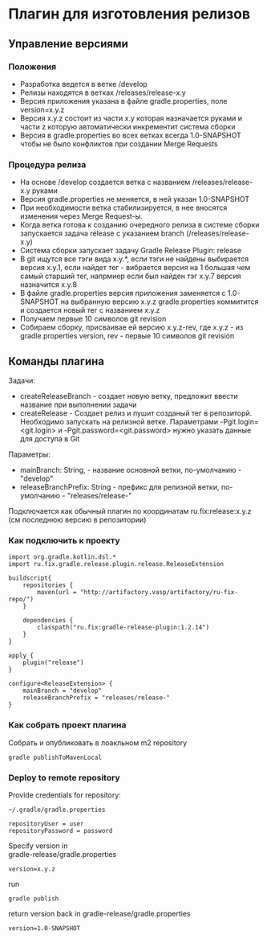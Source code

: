 # Плагин для изготовления релизов

## Управление версиями
### Положения
- Разработка ведется в ветке /develop
- Релизы находятся в ветках /releases/release-x.y
- Версия приложения указана в файле gradle.properties, поле version=x.y.z
- Версия x.y.z состоит из части x.y которая назначается руками и части z которую автоматически инкрементит система 
сборки
- Версия в gradle.properties во всех ветках всегда 1.0-SNAPSHOT чтобы не было конфликтов при создании Merge Requests

### Процедура релиза
- На основе /develop cоздается ветка с названием /releases/release-x.y руками
- Версия gradle.properties не меняется, в ней указан 1.0-SNAPSHOT
- При необходимости ветка стабилизируется, в нее вносятся изменения через Merge Request-ы.
- Когда ветка готова к созданию очередного  релиза в системе сборки запускается задача release с указанием branch 
(/releases/release-x.y)
- Система сборки запускает задачу Gradle Release Plugin: release
- В git ищутся все тэги вида x.y.*,  если тэги не найдены выбирается версия x.y.1, если найдет тег - вибрается версия 
на 1 большая чем самый старший тег, напрмиер если был найден тэг x.y.7 версия назначится x.y.8
- В файле gradle.properties версия приложения заменяется с 1.0-SNAPSHOT на выбранную версию x.y.z
gradle.properties коммитится и создается новый тег с названием x.y.z
- Получаем первые 10 символов git revision
- Собираем сборку, присваивае ей версию x.y.z-rev, где x.y.z - из gradle.properties  version, rev - первые 10 символов
 git revision

##  Команды плагина

Задачи:  
 * createReleaseBranch - создает новую ветку, предложит ввести название при выполнении задачи  
 * createRelease - Создает релиз и пушит созданый тег в репозиторй. Необходимо запускать на релизной ветке. 
 Параметрами  -Pgit.login=<git.login> и -Pgit.password=<git.password> нужно указать данные для доступа в Git
    
Параметры:
 * mainBranch: String, - название основной ветки, по-умолчанию - "develop"
 * releaseBranchPrefix: String - префикс для релизной ветки, по-умолчанию - "releases/release-"


Подключается как обычный плагин по координатам ru.fix:release:x.y.z (см последнюю версию в репозитории)

### Как подключить к проекту

```
import org.gradle.kotlin.dsl.*
import ru.fix.gradle.release.plugin.release.ReleaseExtension

buildscript{
    repositories {
        maven(url = "http://artifactory.vasp/artifactory/ru-fix-repo/")
    }

    dependencies {
        classpath("ru.fix:gradle-release-plugin:1.2.14")
    }
}

apply {
    plugin("release")
}

configure<ReleaseExtension> {
    mainBranch = "develop"
    releaseBranchPrefix = "releases/release-"
}

```
    
### Как собрать проект плагина    
Собрать и опубликовать в лоакльном m2 repository
```
gradle publishToMavenLocal
```

### Deploy to remote repository
Provide credentials for repository:  
```
~/.gradle/gradle.properties

repositoryUser = user
repositoryPassword = password
```
Specify version in  
gradle-release/gradle.properties
```
version=x.y.z
```
run
```
gradle publish

```
return version back in 
gradle-release/gradle.properties
```
version=1.0-SNAPSHOT
```